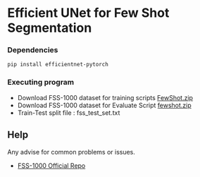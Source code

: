 # Efficient UNet for Few Shot Segmentation




### Dependencies

```
pip install efficientnet-pytorch
```


### Executing program

* Download FSS-1000 dataset for training scripts  [FewShot.zip](https://drive.google.com/file/d/1rgqhrt9E5_B4wSn9A1Vot0tg_JDt6AkH/view?usp=sharing)
* Download FSS-1000 dataset for Evaluate Script  [fewshot.zip](https://drive.google.com/file/d/16MFtVhkBm7_8OE41zLIwwFRmIMWF2oCp/view?usp=sharing) 
* Train-Test split file : fss_test_set.txt

## Help

Any advise for common problems or issues.
* [FSS-1000 Official Repo](https://github.com/HKUSTCV/FSS-1000)
